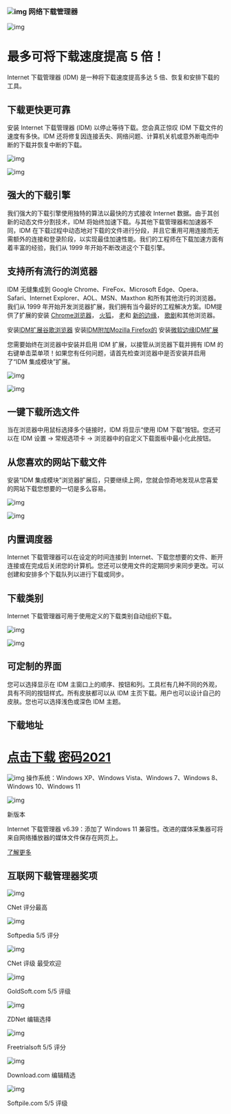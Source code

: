 ### ![img](idman_logos-163774807624161.png) 网络下载管理器

![img](20years-163774807624163.svg)

# 最多可将下载速度提高 5 倍！

Internet 下载管理器 (IDM) 是一种将下载速度提高多达 5 倍、恢复和安排下载的工具。

## 下载更快更可靠

安装 Internet 下载管理器 (IDM) 以停止等待下载。您会真正惊叹 IDM 下载文件的速度有多快。IDM 还将修复因连接丢失、网络问题、计算机关机或意外断电而中断的下载并恢复中断的下载。

![img](idm_screenshot_6_35-163774807624165.png)

![img](dynamic-163774807624167.jpg)

## 强大的下载引擎

我们强大的下载引擎使用独特的算法以最快的方式接收 Internet 数据。由于其创新的动态文件分割技术，IDM 将始终加速下载。与其他下载管理器和加速器不同，IDM 在下载过程中动态地对下载的文件进行分段，并且它重用可用连接而无需额外的连接和登录阶段，以实现最佳加速性能。我们的工程师在下载加速方面有着丰富的经验，我们从 1999 年开始不断改进这个下载引擎。

## 支持所有流行的浏览器

IDM 无缝集成到 Google Chrome、FireFox、Microsoft Edge、Opera、Safari、Internet Explorer、AOL、MSN、Maxthon 和所有其他流行的浏览器。我们从 1999 年开始开发浏览器扩展，我们拥有当今最好的工程解决方案。IDM提供了扩展的安装 [Chrome浏览器](https://chrome.google.com/webstore/detail/IDM-Integration-Module/ngpampappnmepgilojfohadhhmbhlaek)， [火狐](https://addons.mozilla.org/en-US/firefox/addon/tonec-idm-integration-module/)， [老](https://www.microsoft.com/p/idm-integration-module/9p5qlkvjh982)和 [新的边缘](https://www.internetdownloadmanager.com/register/new_faq/edge_extension.html)， [歌剧](https://www.internetdownloadmanager.com/register/new_faq/bi7.html)和其他浏览器。

安装[IDM扩展谷歌浏览器](https://chrome.google.com/webstore/detail/IDM-Integration-Module/ngpampappnmepgilojfohadhhmbhlaek)
安装[IDM附加Mozilla Firefox的](https://addons.mozilla.org/en-US/firefox/addon/tonec-idm-integration-module/)
安装[微软边缘IDM扩展](https://microsoftedge.microsoft.com/addons/detail/idm-integration-module/llbjbkhnmlidjebalopleeepgdfgcpec)

您需要始终在浏览器中安装并启用 IDM 扩展，以接管从浏览器下载并拥有 IDM 的右键单击菜单项！如果您有任何问题，请首先检查浏览器中是否安装并启用了“IDM 集成模块”扩展。

![img](skpscr-163774807624169.jpeg)

![img](downlselfiles2-163774807624171.gif)

## 一键下载所选文件

当在浏览器中用鼠标选择多个链接时，IDM 将显示“使用 IDM 下载”按钮。您还可以在 IDM 设置 → 常规选项卡 → 浏览器中的自定义下载面板中最小化此按钮。

## 从您喜欢的网站下载文件

安装“IDM 集成模块”浏览器扩展后，只要继续上网，您就会惊奇地发现从您喜爱的网站下载您想要的一切是多么容易。

![img](idm_download_video_animation-4-163774807624173.gif)

![img](queue-163774807624175.png)

## 内置调度器

Internet 下载管理器可以在设定的时间连接到 Internet、下载您想要的文件、断开连接或在完成后关闭您的计算机。您还可以使用文件的定期同步来同步更改。可以创建和安排多个下载队列以进行下载或同步。

## 下载类别

Internet 下载管理器可用于使用定义的下载类别自动组织下载。

![img](categories-163774807624177.gif)

![img](idm_custom-163774807624279.gif)

## 可定制的界面

您可以选择显示在 IDM 主窗口上的顺序、按钮和列。工具栏有几种不同的外观，具有不同的按钮样式。所有皮肤都可以从 IDM 主页下载。用户也可以设计自己的皮肤。您也可以选择浅色或深色 IDM 主题。

## 下载地址

# [点击下载 密码2021](https://url59.ctfile.com/d/34427459-45774032-4b4bff)



![img](os-163774807624281.png)
操作系统：Windows XP、Windows Vista、Windows 7、Windows 8、Windows 10、Windows 11

![img](idm_box_min-163774807624283.png)

 

新版本

Internet 下载管理器 v6.39：添加了 Windows 11 兼容性。改进的媒体采集器可将来自网络播放器的媒体文件保存在网页上。

[了解更多](https://www.internetdownloadmanager.com/news.html)

## 互联网下载管理器奖项

![img](IDM_12_cnet_top_rated-163774807624285.gif)

CNet
评分最高

 

![img](softpedia_m-163774807624287.gif)

Softpedia
5/5 评分

 

![img](IDM_12_awardcnets-163774807624289.gif)

CNet 评级
最受欢迎

 

![img](volftps-163774807624291.gif)

GoldSoft.com
5/5 评级

 

![img](IDM_12_zdnetpicks-163774807624293.gif)

ZDNet
编辑选择

 

![img](award2-163774807624295.gif)

Freetrialsoft
5/5 评分

 

![img](IDM_12_cnetpicks-163774807624297.gif)

Download.com
编辑精选

 

![img](IDM_12_softpile_m-163774807624299.gif)

Softpile.com
5/5 评级